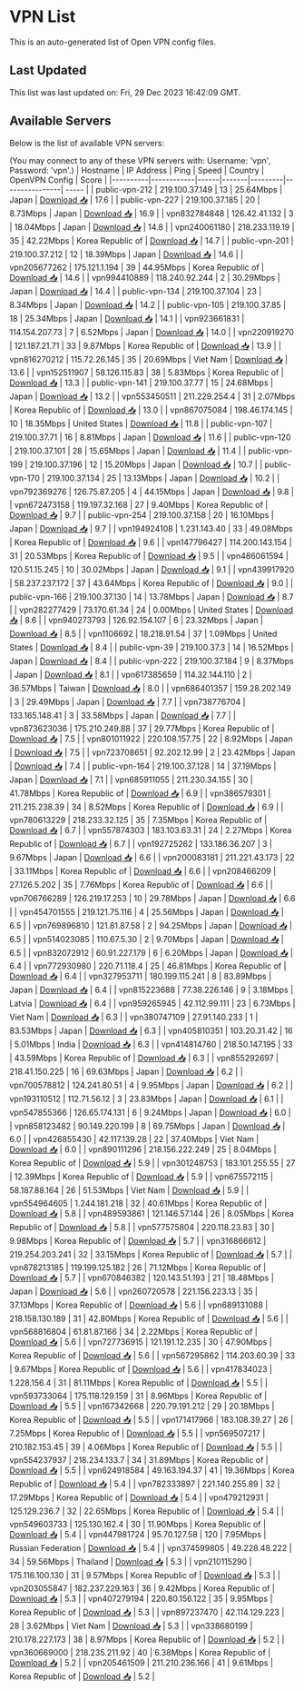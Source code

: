 # VPN List

This is an auto-generated list of Open VPN config files.

## Last Updated

This list was last updated on: Fri, 29 Dec 2023 16:42:09 GMT.

## Available Servers

Below is the list of available VPN servers:

(You may connect to any of these VPN servers with: Username: 'vpn', Password: 'vpn'.)
| Hostname | IP Address | Ping | Speed | Country | OpenVPN Config | Score |
|----------|------------|------|-------|---------|----------------| ----- |
| public-vpn-212 | 219.100.37.149 | 13 | 25.64Mbps | Japan | [Download 📥](./configs/server_0_JP.ovpn) | 17.6 |
| public-vpn-227 | 219.100.37.185 | 20 | 8.73Mbps | Japan | [Download 📥](./configs/server_1_JP.ovpn) | 16.9 |
| vpn832784848 | 126.42.41.132 | 3 | 18.04Mbps | Japan | [Download 📥](./configs/server_2_JP.ovpn) | 14.8 |
| vpn240061180 | 218.233.119.19 | 35 | 42.22Mbps | Korea Republic of | [Download 📥](./configs/server_3_KR.ovpn) | 14.7 |
| public-vpn-201 | 219.100.37.212 | 12 | 18.39Mbps | Japan | [Download 📥](./configs/server_4_JP.ovpn) | 14.6 |
| vpn205677262 | 175.121.1.194 | 39 | 44.95Mbps | Korea Republic of | [Download 📥](./configs/server_5_KR.ovpn) | 14.6 |
| vpn994410889 | 118.240.92.244 | 2 | 30.29Mbps | Japan | [Download 📥](./configs/server_6_JP.ovpn) | 14.4 |
| public-vpn-134 | 219.100.37.104 | 23 | 8.34Mbps | Japan | [Download 📥](./configs/server_7_JP.ovpn) | 14.2 |
| public-vpn-105 | 219.100.37.85 | 18 | 25.34Mbps | Japan | [Download 📥](./configs/server_8_JP.ovpn) | 14.1 |
| vpn923661831 | 114.154.207.73 | 7 | 6.52Mbps | Japan | [Download 📥](./configs/server_9_JP.ovpn) | 14.0 |
| vpn220919270 | 121.187.21.71 | 33 | 9.87Mbps | Korea Republic of | [Download 📥](./configs/server_10_KR.ovpn) | 13.9 |
| vpn816270212 | 115.72.26.145 | 35 | 20.69Mbps | Viet Nam | [Download 📥](./configs/server_11_VN.ovpn) | 13.6 |
| vpn152511907 | 58.126.115.83 | 38 | 5.83Mbps | Korea Republic of | [Download 📥](./configs/server_12_KR.ovpn) | 13.3 |
| public-vpn-141 | 219.100.37.77 | 15 | 24.68Mbps | Japan | [Download 📥](./configs/server_13_JP.ovpn) | 13.2 |
| vpn553450511 | 211.229.254.4 | 31 | 2.07Mbps | Korea Republic of | [Download 📥](./configs/server_14_KR.ovpn) | 13.0 |
| vpn867075084 | 198.46.174.145 | 10 | 18.35Mbps | United States | [Download 📥](./configs/server_15_US.ovpn) | 11.8 |
| public-vpn-107 | 219.100.37.71 | 16 | 8.81Mbps | Japan | [Download 📥](./configs/server_16_JP.ovpn) | 11.6 |
| public-vpn-120 | 219.100.37.101 | 28 | 15.65Mbps | Japan | [Download 📥](./configs/server_17_JP.ovpn) | 11.4 |
| public-vpn-199 | 219.100.37.196 | 12 | 15.20Mbps | Japan | [Download 📥](./configs/server_18_JP.ovpn) | 10.7 |
| public-vpn-170 | 219.100.37.134 | 25 | 13.13Mbps | Japan | [Download 📥](./configs/server_19_JP.ovpn) | 10.2 |
| vpn792369276 | 126.75.87.205 | 4 | 44.15Mbps | Japan | [Download 📥](./configs/server_20_JP.ovpn) | 9.8 |
| vpn672473158 | 119.197.32.168 | 27 | 9.40Mbps | Korea Republic of | [Download 📥](./configs/server_21_KR.ovpn) | 9.7 |
| public-vpn-254 | 219.100.37.158 | 20 | 16.10Mbps | Japan | [Download 📥](./configs/server_22_JP.ovpn) | 9.7 |
| vpn194924108 | 1.231.143.40 | 33 | 49.08Mbps | Korea Republic of | [Download 📥](./configs/server_23_KR.ovpn) | 9.6 |
| vpn147796427 | 114.200.143.154 | 31 | 20.53Mbps | Korea Republic of | [Download 📥](./configs/server_24_KR.ovpn) | 9.5 |
| vpn486061594 | 120.51.15.245 | 10 | 30.02Mbps | Japan | [Download 📥](./configs/server_25_JP.ovpn) | 9.1 |
| vpn439917920 | 58.237.237.172 | 37 | 43.64Mbps | Korea Republic of | [Download 📥](./configs/server_26_KR.ovpn) | 9.0 |
| public-vpn-166 | 219.100.37.130 | 14 | 13.78Mbps | Japan | [Download 📥](./configs/server_27_JP.ovpn) | 8.7 |
| vpn282277429 | 73.170.61.34 | 24 | 0.00Mbps | United States | [Download 📥](./configs/server_28_US.ovpn) | 8.6 |
| vpn940273793 | 126.92.154.107 | 6 | 23.32Mbps | Japan | [Download 📥](./configs/server_29_JP.ovpn) | 8.5 |
| vpn1106692 | 18.218.91.54 | 37 | 1.09Mbps | United States | [Download 📥](./configs/server_30_US.ovpn) | 8.4 |
| public-vpn-39 | 219.100.37.3 | 14 | 16.52Mbps | Japan | [Download 📥](./configs/server_31_JP.ovpn) | 8.4 |
| public-vpn-222 | 219.100.37.184 | 9 | 8.37Mbps | Japan | [Download 📥](./configs/server_32_JP.ovpn) | 8.1 |
| vpn617385659 | 114.32.144.110 | 2 | 36.57Mbps | Taiwan | [Download 📥](./configs/server_33_TW.ovpn) | 8.0 |
| vpn686401357 | 159.28.202.149 | 3 | 29.49Mbps | Japan | [Download 📥](./configs/server_34_JP.ovpn) | 7.7 |
| vpn738776704 | 133.165.148.41 | 3 | 33.58Mbps | Japan | [Download 📥](./configs/server_35_JP.ovpn) | 7.7 |
| vpn873623036 | 175.210.249.88 | 37 | 29.77Mbps | Korea Republic of | [Download 📥](./configs/server_36_KR.ovpn) | 7.5 |
| vpn801011922 | 220.108.157.75 | 22 | 8.92Mbps | Japan | [Download 📥](./configs/server_37_JP.ovpn) | 7.5 |
| vpn723708651 | 92.202.12.99 | 2 | 23.42Mbps | Japan | [Download 📥](./configs/server_38_JP.ovpn) | 7.4 |
| public-vpn-164 | 219.100.37.128 | 14 | 37.19Mbps | Japan | [Download 📥](./configs/server_39_JP.ovpn) | 7.1 |
| vpn685911055 | 211.230.34.155 | 30 | 41.78Mbps | Korea Republic of | [Download 📥](./configs/server_40_KR.ovpn) | 6.9 |
| vpn386579301 | 211.215.238.39 | 34 | 8.52Mbps | Korea Republic of | [Download 📥](./configs/server_41_KR.ovpn) | 6.9 |
| vpn780613229 | 218.233.32.125 | 35 | 7.35Mbps | Korea Republic of | [Download 📥](./configs/server_42_KR.ovpn) | 6.7 |
| vpn557874303 | 183.103.63.31 | 24 | 2.27Mbps | Korea Republic of | [Download 📥](./configs/server_43_KR.ovpn) | 6.7 |
| vpn192725262 | 133.186.36.207 | 3 | 9.67Mbps | Japan | [Download 📥](./configs/server_44_JP.ovpn) | 6.6 |
| vpn200083181 | 211.221.43.173 | 22 | 33.11Mbps | Korea Republic of | [Download 📥](./configs/server_45_KR.ovpn) | 6.6 |
| vpn208466209 | 27.126.5.202 | 35 | 7.76Mbps | Korea Republic of | [Download 📥](./configs/server_46_KR.ovpn) | 6.6 |
| vpn706766289 | 126.219.17.253 | 10 | 29.78Mbps | Japan | [Download 📥](./configs/server_47_JP.ovpn) | 6.6 |
| vpn454701555 | 219.121.75.116 | 4 | 25.56Mbps | Japan | [Download 📥](./configs/server_48_JP.ovpn) | 6.5 |
| vpn769896810 | 121.81.87.58 | 2 | 94.25Mbps | Japan | [Download 📥](./configs/server_49_JP.ovpn) | 6.5 |
| vpn514023085 | 110.67.5.30 | 2 | 9.70Mbps | Japan | [Download 📥](./configs/server_50_JP.ovpn) | 6.5 |
| vpn832072912 | 60.91.227.179 | 6 | 6.20Mbps | Japan | [Download 📥](./configs/server_51_JP.ovpn) | 6.4 |
| vpn772930980 | 220.71.118.4 | 25 | 46.81Mbps | Korea Republic of | [Download 📥](./configs/server_52_KR.ovpn) | 6.4 |
| vpn327953711 | 180.199.115.241 | 8 | 83.89Mbps | Japan | [Download 📥](./configs/server_53_JP.ovpn) | 6.4 |
| vpn815223688 | 77.38.226.146 | 9 | 3.18Mbps | Latvia | [Download 📥](./configs/server_54_LV.ovpn) | 6.4 |
| vpn959265945 | 42.112.99.111 | 23 | 6.73Mbps | Viet Nam | [Download 📥](./configs/server_55_VN.ovpn) | 6.3 |
| vpn380747109 | 27.91.140.233 | 1 | 83.53Mbps | Japan | [Download 📥](./configs/server_56_JP.ovpn) | 6.3 |
| vpn405810351 | 103.20.31.42 | 16 | 5.01Mbps | India | [Download 📥](./configs/server_57_IN.ovpn) | 6.3 |
| vpn414814760 | 218.50.147.195 | 33 | 43.59Mbps | Korea Republic of | [Download 📥](./configs/server_58_KR.ovpn) | 6.3 |
| vpn855292697 | 218.41.150.225 | 16 | 69.63Mbps | Japan | [Download 📥](./configs/server_59_JP.ovpn) | 6.2 |
| vpn700578812 | 124.241.80.51 | 4 | 9.95Mbps | Japan | [Download 📥](./configs/server_60_JP.ovpn) | 6.2 |
| vpn193110512 | 112.71.56.12 | 3 | 23.83Mbps | Japan | [Download 📥](./configs/server_61_JP.ovpn) | 6.1 |
| vpn547855366 | 126.65.174.131 | 6 | 9.24Mbps | Japan | [Download 📥](./configs/server_62_JP.ovpn) | 6.0 |
| vpn858123482 | 90.149.220.199 | 8 | 69.75Mbps | Japan | [Download 📥](./configs/server_63_JP.ovpn) | 6.0 |
| vpn426855430 | 42.117.139.28 | 22 | 37.40Mbps | Viet Nam | [Download 📥](./configs/server_64_VN.ovpn) | 6.0 |
| vpn890111296 | 218.156.222.249 | 25 | 8.04Mbps | Korea Republic of | [Download 📥](./configs/server_65_KR.ovpn) | 5.9 |
| vpn301248753 | 183.101.255.55 | 27 | 12.39Mbps | Korea Republic of | [Download 📥](./configs/server_66_KR.ovpn) | 5.9 |
| vpn675572115 | 58.187.88.164 | 26 | 51.53Mbps | Viet Nam | [Download 📥](./configs/server_67_VN.ovpn) | 5.9 |
| vpn554964605 | 1.244.181.218 | 32 | 40.61Mbps | Korea Republic of | [Download 📥](./configs/server_68_KR.ovpn) | 5.8 |
| vpn489593861 | 121.146.57.144 | 26 | 8.05Mbps | Korea Republic of | [Download 📥](./configs/server_69_KR.ovpn) | 5.8 |
| vpn577575804 | 220.118.23.83 | 30 | 9.98Mbps | Korea Republic of | [Download 📥](./configs/server_70_KR.ovpn) | 5.7 |
| vpn316866612 | 219.254.203.241 | 32 | 33.15Mbps | Korea Republic of | [Download 📥](./configs/server_71_KR.ovpn) | 5.7 |
| vpn878213185 | 119.199.125.182 | 26 | 71.12Mbps | Korea Republic of | [Download 📥](./configs/server_72_KR.ovpn) | 5.7 |
| vpn670846382 | 120.143.51.193 | 21 | 18.48Mbps | Japan | [Download 📥](./configs/server_73_JP.ovpn) | 5.6 |
| vpn260720578 | 221.156.223.13 | 35 | 37.13Mbps | Korea Republic of | [Download 📥](./configs/server_74_KR.ovpn) | 5.6 |
| vpn689131088 | 218.158.130.189 | 31 | 42.80Mbps | Korea Republic of | [Download 📥](./configs/server_75_KR.ovpn) | 5.6 |
| vpn568816804 | 61.81.87.166 | 34 | 2.22Mbps | Korea Republic of | [Download 📥](./configs/server_76_KR.ovpn) | 5.6 |
| vpn727736915 | 121.191.12.235 | 30 | 47.90Mbps | Korea Republic of | [Download 📥](./configs/server_77_KR.ovpn) | 5.6 |
| vpn567295862 | 114.203.60.39 | 33 | 9.67Mbps | Korea Republic of | [Download 📥](./configs/server_78_KR.ovpn) | 5.6 |
| vpn417834023 | 1.228.156.4 | 31 | 81.11Mbps | Korea Republic of | [Download 📥](./configs/server_79_KR.ovpn) | 5.5 |
| vpn593733064 | 175.118.129.159 | 31 | 8.96Mbps | Korea Republic of | [Download 📥](./configs/server_80_KR.ovpn) | 5.5 |
| vpn167342668 | 220.79.191.212 | 29 | 20.18Mbps | Korea Republic of | [Download 📥](./configs/server_81_KR.ovpn) | 5.5 |
| vpn171417966 | 183.108.39.27 | 26 | 7.25Mbps | Korea Republic of | [Download 📥](./configs/server_82_KR.ovpn) | 5.5 |
| vpn569507217 | 210.182.153.45 | 39 | 4.06Mbps | Korea Republic of | [Download 📥](./configs/server_83_KR.ovpn) | 5.5 |
| vpn554237937 | 218.234.133.7 | 34 | 31.89Mbps | Korea Republic of | [Download 📥](./configs/server_84_KR.ovpn) | 5.5 |
| vpn624918584 | 49.163.194.37 | 41 | 19.36Mbps | Korea Republic of | [Download 📥](./configs/server_85_KR.ovpn) | 5.4 |
| vpn782333897 | 221.140.255.89 | 32 | 17.29Mbps | Korea Republic of | [Download 📥](./configs/server_86_KR.ovpn) | 5.4 |
| vpn479212931 | 125.129.236.7 | 32 | 22.65Mbps | Korea Republic of | [Download 📥](./configs/server_87_KR.ovpn) | 5.4 |
| vpn549603733 | 125.130.162.4 | 30 | 11.90Mbps | Korea Republic of | [Download 📥](./configs/server_88_KR.ovpn) | 5.4 |
| vpn447981724 | 95.70.127.58 | 120 | 7.95Mbps | Russian Federation | [Download 📥](./configs/server_89_RU.ovpn) | 5.4 |
| vpn374599805 | 49.228.48.222 | 34 | 59.56Mbps | Thailand | [Download 📥](./configs/server_90_TH.ovpn) | 5.3 |
| vpn210115290 | 175.116.100.130 | 31 | 9.57Mbps | Korea Republic of | [Download 📥](./configs/server_91_KR.ovpn) | 5.3 |
| vpn203055847 | 182.237.229.163 | 36 | 9.42Mbps | Korea Republic of | [Download 📥](./configs/server_92_KR.ovpn) | 5.3 |
| vpn407279194 | 220.80.156.122 | 35 | 9.95Mbps | Korea Republic of | [Download 📥](./configs/server_93_KR.ovpn) | 5.3 |
| vpn897237470 | 42.114.129.223 | 28 | 3.62Mbps | Viet Nam | [Download 📥](./configs/server_94_VN.ovpn) | 5.3 |
| vpn338680199 | 210.178.227.173 | 38 | 8.97Mbps | Korea Republic of | [Download 📥](./configs/server_95_KR.ovpn) | 5.2 |
| vpn360669000 | 218.235.211.92 | 40 | 6.38Mbps | Korea Republic of | [Download 📥](./configs/server_96_KR.ovpn) | 5.2 |
| vpn205461509 | 211.210.236.166 | 41 | 9.61Mbps | Korea Republic of | [Download 📥](./configs/server_97_KR.ovpn) | 5.2 |
